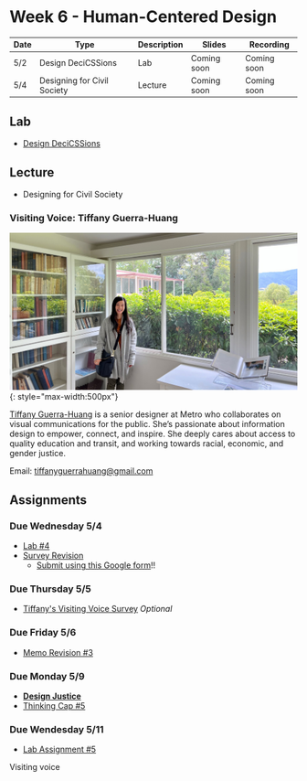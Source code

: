 # Week 6 - Human-Centered Design

Date|Type|Description|Slides|Recording|
|---|----|-----------|------|---------|
|5/2|Design DeciCSSions|Lab|Coming soon|Coming soon|
|5/4|Designing for Civil Society|Lecture|Coming soon|Coming soon|

## Lab

- [Design DeciCSSions](../labs/week6/index.md)

## Lecture

- Designing for Civil Society
<!-- - [Designing for Civil Society](../materials/AA191_S_W5_Lecture_5.pdf) -->

<!-- ## Group Exercise

Instructions here:

- [https://tinyurl.com/aa191-54ex](https://tinyurl.com/aa191-54ex) -->

### Visiting Voice: Tiffany Guerra-Huang

![../media/tiffany-guerra-huang.jpg](../media/tiffany-guerra-huang.jpg){: style="max-width:500px"}

[Tiffany Guerra-Huang](https://tiffanyguerrahuang.com/) is a senior designer at Metro who collaborates on visual communications for the public. She’s passionate about information design to empower, connect, and inspire. She deeply cares about access to quality education and transit, and working towards racial, economic, and gender justice.

Email: [tiffanyguerrahuang@gmail.com](mailto:tiffanyguerrahuang@gmail.com)

## Assignments

### Due Wednesday 5/4

- [Lab #4](../assignments/week4/group_assignment.md)
- [Survey Revision](../assignments/week4/group_assignment.md)
  - [Submit using this Google form](https://forms.gle/8TU2Hj8o6J7UYjZ7A)!!

### Due Thursday 5/5

- [Tiffany's Visiting Voice Survey](https://docs.google.com/forms/d/e/1FAIpQLSewtp-AVsaftbC2Ie5ZR5K03XSJXib-2SgpmQwYPDB4eaIGyw/) *Optional*

### Due Friday 5/6

- [Memo Revision #3](../assignments/week2/group_assignment.md)

### Due Monday 5/9

- [**Design Justice**](../assignments/week5/reading.md)
- [Thinking Cap #5](../assignments/week6/thinking_cap.md)

### Due Wendesday 5/11

- [Lab Assignment #5](../assignments/week6/lab_assignment.md)



Visiting voice



